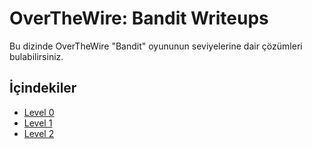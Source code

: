 # OverTheWire: Bandit Writeups

Bu dizinde OverTheWire "Bandit" oyununun seviyelerine dair çözümleri bulabilirsiniz.

## İçindekiler

- [Level 0](Bandit/Level-0.md)
- [Level 1](Bandit/Level-1.md)
- [Level 2](Bandit/Level-2.md)

